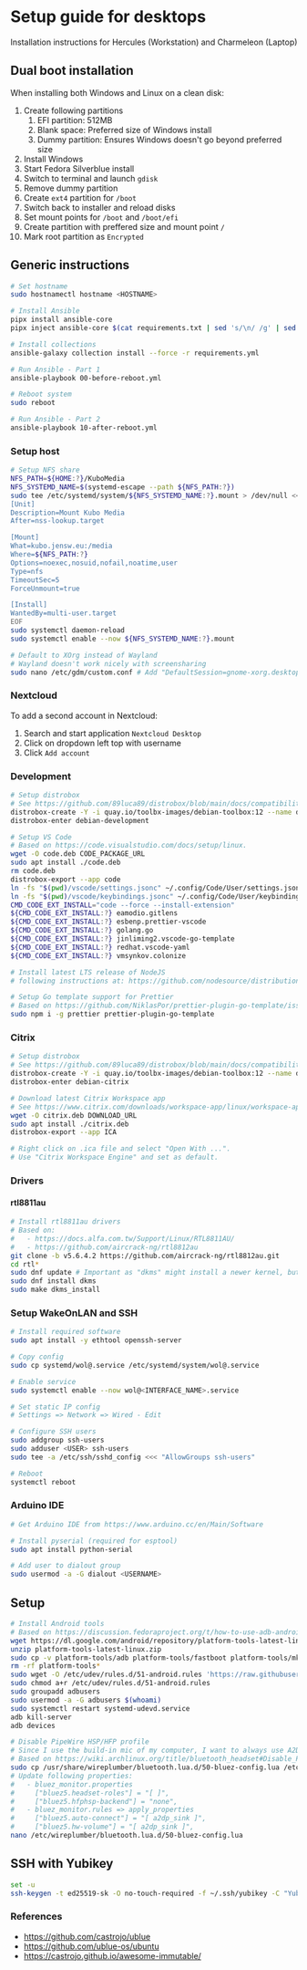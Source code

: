 # Setup guide for desktops

Installation instructions for Hercules (Workstation) and Charmeleon (Laptop)

## Dual boot installation

When installing both Windows and Linux on a clean disk:

1. Create following partitions
   1. EFI partition: 512MB
   2. Blank space: Preferred size of Windows install
   3. Dummy partition: Ensures Windows doesn't go beyond preferred size
2. Install Windows
3. Start Fedora Silverblue install
4. Switch to terminal and launch `gdisk`
5. Remove dummy partition
6. Create `ext4` partition for `/boot`
7. Switch back to installer and reload disks
8. Set mount points for `/boot` and `/boot/efi`
9. Create partition with preffered size and mount point `/`
10. Mark root partition as `Encrypted`

## Generic instructions

```bash
# Set hostname
sudo hostnamectl hostname <HOSTNAME>

# Install Ansible
pipx install ansible-core
pipx inject ansible-core $(cat requirements.txt | sed 's/\n/ /g' | sed 's/#.*//') # pipx on Debian is too old to support flag "-r"

# Install collections
ansible-galaxy collection install --force -r requirements.yml

# Run Ansible - Part 1
ansible-playbook 00-before-reboot.yml

# Reboot system
sudo reboot

# Run Ansible - Part 2
ansible-playbook 10-after-reboot.yml
```

### Setup host

```bash
# Setup NFS share
NFS_PATH=${HOME:?}/KuboMedia
NFS_SYSTEMD_NAME=$(systemd-escape --path ${NFS_PATH:?})
sudo tee /etc/systemd/system/${NFS_SYSTEMD_NAME:?}.mount > /dev/null <<EOF
[Unit]
Description=Mount Kubo Media
After=nss-lookup.target

[Mount]
What=kubo.jensw.eu:/media
Where=${NFS_PATH:?}
Options=noexec,nosuid,nofail,noatime,user
Type=nfs
TimeoutSec=5
ForceUnmount=true

[Install]
WantedBy=multi-user.target
EOF
sudo systemctl daemon-reload
sudo systemctl enable --now ${NFS_SYSTEMD_NAME:?}.mount

# Default to XOrg instead of Wayland
# Wayland doesn't work nicely with screensharing
sudo nano /etc/gdm/custom.conf # Add "DefaultSession=gnome-xorg.desktop" in section "daemon"
```

### Nextcloud

To add a second account in Nextcloud:

1. Search and start application `Nextcloud Desktop`
2. Click on dropdown left top with username
3. Click `Add account`

### Development

```bash
# Setup distrobox
# See https://github.com/89luca89/distrobox/blob/main/docs/compatibility.md#containers-distros
distrobox-create -Y -i quay.io/toolbx-images/debian-toolbox:12 --name debian-development --additional-flags "--env LC_ALL=C.UTF-8"
distrobox-enter debian-development

# Setup VS Code
# Based on https://code.visualstudio.com/docs/setup/linux.
wget -O code.deb CODE_PACKAGE_URL
sudo apt install ./code.deb
rm code.deb
distrobox-export --app code
ln -fs "$(pwd)/vscode/settings.jsonc" ~/.config/Code/User/settings.json
ln -fs "$(pwd)/vscode/keybindings.jsonc" ~/.config/Code/User/keybindings.json
CMD_CODE_EXT_INSTALL="code --force --install-extension"
${CMD_CODE_EXT_INSTALL:?} eamodio.gitlens
${CMD_CODE_EXT_INSTALL:?} esbenp.prettier-vscode
${CMD_CODE_EXT_INSTALL:?} golang.go
${CMD_CODE_EXT_INSTALL:?} jinliming2.vscode-go-template
${CMD_CODE_EXT_INSTALL:?} redhat.vscode-yaml
${CMD_CODE_EXT_INSTALL:?} vmsynkov.colonize

# Install latest LTS release of NodeJS
# following instructions at: https://github.com/nodesource/distributions

# Setup Go template support for Prettier
# Based on https://github.com/NiklasPor/prettier-plugin-go-template/issues/58#issuecomment-1085060511
sudo npm i -g prettier prettier-plugin-go-template
```

### Citrix

```bash
# Setup distrobox
# See https://github.com/89luca89/distrobox/blob/main/docs/compatibility.md#containers-distros
distrobox-create -Y -i quay.io/toolbx-images/debian-toolbox:12 --name debian-citrix
distrobox-enter debian-citrix

# Download latest Citrix Workspace app
# See https://www.citrix.com/downloads/workspace-app/linux/workspace-app-for-linux-latest.html
wget -O citrix.deb DOWNLOAD_URL
sudo apt install ./citrix.deb
distrobox-export --app ICA

# Right click on .ica file and select "Open With ...".
# Use "Citrix Workspace Engine" and set as default.
```

### Drivers

#### rtl8811au

```bash
# Install rtl8811au drivers
# Based on:
#   - https://docs.alfa.com.tw/Support/Linux/RTL8811AU/
#   - https://github.com/aircrack-ng/rtl8812au
git clone -b v5.6.4.2 https://github.com/aircrack-ng/rtl8812au.git
cd rtl*
sudo dnf update # Important as "dkms" might install a newer kernel, but not modules for e.g. existing wireless devices.
sudo dnf install dkms
sudo make dkms_install
```

### Setup WakeOnLAN and SSH

```bash
# Install required software
sudo apt install -y ethtool openssh-server

# Copy config
sudo cp systemd/wol@.service /etc/systemd/system/wol@.service

# Enable service
sudo systemctl enable --now wol@<INTERFACE_NAME>.service

# Set static IP config
# Settings => Network => Wired - Edit

# Configure SSH users
sudo addgroup ssh-users
sudo adduser <USER> ssh-users
sudo tee -a /etc/ssh/sshd_config <<< "AllowGroups ssh-users"

# Reboot
systemctl reboot
```

### Arduino IDE

```bash
# Get Arduino IDE from https://www.arduino.cc/en/Main/Software

# Install pyserial (required for esptool)
sudo apt install python-serial

# Add user to dialout group
sudo usermod -a -G dialout <USERNAME>
```

## Setup

```bash
# Install Android tools
# Based on https://discussion.fedoraproject.org/t/how-to-use-adb-android-debugging-bridge-on-silverblue/2475
wget https://dl.google.com/android/repository/platform-tools-latest-linux.zip
unzip platform-tools-latest-linux.zip
sudo cp -v platform-tools/adb platform-tools/fastboot platform-tools/mke2fs* /usr/local/bin
rm -rf platform-tools*
sudo wget -O /etc/udev/rules.d/51-android.rules 'https://raw.githubusercontent.com/M0Rf30/android-udev-rules/main/51-android.rules'
sudo chmod a+r /etc/udev/rules.d/51-android.rules
sudo groupadd adbusers
sudo usermod -a -G adbusers $(whoami)
sudo systemctl restart systemd-udevd.service
adb kill-server
adb devices

# Disable PipeWire HSP/HFP profile
# Since I use the build-in mic of my computer, I want to always use A2DP instead of HSP/HFP.
# Based on https://wiki.archlinux.org/title/bluetooth_headset#Disable_PipeWire_HSP/HFP_profile
sudo cp /usr/share/wireplumber/bluetooth.lua.d/50-bluez-config.lua /etc/wireplumber/bluetooth.lua.d/50-bluez-config.lua
# Update following properties:
#   - bluez_monitor.properties
#     ["bluez5.headset-roles"] = "[ ]",
#     ["bluez5.hfphsp-backend"] = "none",
#   - bluez_monitor.rules => apply_properties
#     ["bluez5.auto-connect"] = "[ a2dp_sink ]",
#     ["bluez5.hw-volume"] = "[ a2dp_sink ]",
nano /etc/wireplumber/bluetooth.lua.d/50-bluez-config.lua
```

## SSH with Yubikey

```bash
set -u
ssh-keygen -t ed25519-sk -O no-touch-required -f ~/.ssh/yubikey -C "Yubikey on ${HOSTNAME^}"
```

### References

- https://github.com/castrojo/ublue
- https://github.com/ublue-os/ubuntu
- https://castrojo.github.io/awesome-immutable/
